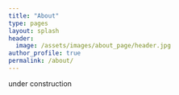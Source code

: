 ```yaml
---
title: "About"
type: pages
layout: splash
header:
  image: /assets/images/about_page/header.jpg
author_profile: true
permalink: /about/
---
```



under construction